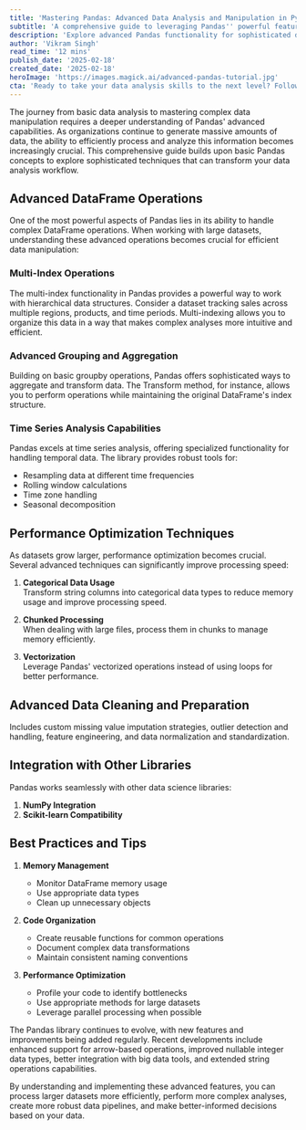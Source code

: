 ```yaml
---
title: 'Mastering Pandas: Advanced Data Analysis and Manipulation in Python'
subtitle: 'A comprehensive guide to leveraging Pandas'' powerful features for complex data analysis'
description: 'Explore advanced Pandas functionality for sophisticated data manipulation, including multi-index operations, time series analysis, and performance optimization techniques. Learn how to leverage Pandas'' powerful features for complex data analysis tasks and improve your data processing workflows.'
author: 'Vikram Singh'
read_time: '12 mins'
publish_date: '2025-02-18'
created_date: '2025-02-18'
heroImage: 'https://images.magick.ai/advanced-pandas-tutorial.jpg'
cta: 'Ready to take your data analysis skills to the next level? Follow us on LinkedIn for more in-depth technical guides and stay updated with the latest developments in data science and Python programming!'
---
```


The journey from basic data analysis to mastering complex data manipulation requires a deeper understanding of Pandas' advanced capabilities. As organizations continue to generate massive amounts of data, the ability to efficiently process and analyze this information becomes increasingly crucial. This comprehensive guide builds upon basic Pandas concepts to explore sophisticated techniques that can transform your data analysis workflow.

## Advanced DataFrame Operations

One of the most powerful aspects of Pandas lies in its ability to handle complex DataFrame operations. When working with large datasets, understanding these advanced operations becomes crucial for efficient data manipulation:

### Multi-Index Operations

The multi-index functionality in Pandas provides a powerful way to work with hierarchical data structures. Consider a dataset tracking sales across multiple regions, products, and time periods. Multi-indexing allows you to organize this data in a way that makes complex analyses more intuitive and efficient.

### Advanced Grouping and Aggregation

Building on basic groupby operations, Pandas offers sophisticated ways to aggregate and transform data. The Transform method, for instance, allows you to perform operations while maintaining the original DataFrame's index structure.

### Time Series Analysis Capabilities

Pandas excels at time series analysis, offering specialized functionality for handling temporal data. The library provides robust tools for:
- Resampling data at different time frequencies
- Rolling window calculations
- Time zone handling
- Seasonal decomposition

## Performance Optimization Techniques

As datasets grow larger, performance optimization becomes crucial. Several advanced techniques can significantly improve processing speed:

1. **Categorical Data Usage**  
   Transform string columns into categorical data types to reduce memory usage and improve processing speed.

2. **Chunked Processing**  
   When dealing with large files, process them in chunks to manage memory efficiently.

3. **Vectorization**  
   Leverage Pandas' vectorized operations instead of using loops for better performance.

## Advanced Data Cleaning and Preparation

Includes custom missing value imputation strategies, outlier detection and handling, feature engineering, and data normalization and standardization.

## Integration with Other Libraries

Pandas works seamlessly with other data science libraries:
1. **NumPy Integration**
2. **Scikit-learn Compatibility**

## Best Practices and Tips

1. **Memory Management**  
   - Monitor DataFrame memory usage
   - Use appropriate data types
   - Clean up unnecessary objects

2. **Code Organization**  
   - Create reusable functions for common operations
   - Document complex data transformations
   - Maintain consistent naming conventions

3. **Performance Optimization**  
   - Profile your code to identify bottlenecks
   - Use appropriate methods for large datasets
   - Leverage parallel processing when possible

The Pandas library continues to evolve, with new features and improvements being added regularly. Recent developments include enhanced support for arrow-based operations, improved nullable integer data types, better integration with big data tools, and extended string operations capabilities.

By understanding and implementing these advanced features, you can process larger datasets more efficiently, perform more complex analyses, create more robust data pipelines, and make better-informed decisions based on your data.